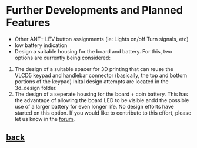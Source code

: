 # Further Developments and Planned Features

  * Other ANT+ LEV button assignments (ie: Lights on/off Turn signals, etc)
  * low battery  indication
  * Design a suitable housing for the board and battery.
  For this, two options are currently being considered:
  1. The design of a suitable spacer for 3D printing that can reuse the VLCD5 keypad and handlebar connector (basically, the top and bottom portions of the keypad)  Inital design attempts are located in the 3d_design folder. 
  2. The design of a seperate housing for the board + coin battery. This has the advantage of allowing the board LED to be visible andd the possible use of a larger battery for even longer life.
   No design efforts have started on this option. If you would like to contribute to this effort, please let us know in the [forum](https://endless-sphere.com/forums/viewtopic.php?t=106346).


## [back](../README.md)
